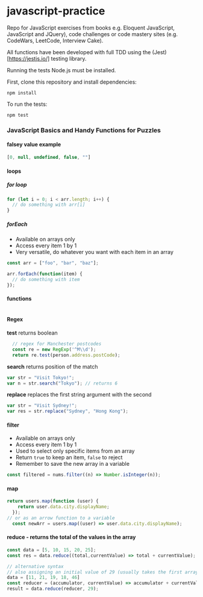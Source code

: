 # javascript-practice

Repo for JavaScript exercises from books e.g. Eloquent JavaScript, JavaScript and JQuery), code challenges or code mastery sites (e.g. CodeWars, LeetCode, Interview Cake).

All functions have been developed with full TDD using the (Jest)[https://jestjs.io/] testing library.

Running the tests
Node.js must be installed.

First, clone this repository and install dependencies:
```
npm install
```

To run the tests:
```
npm test
```

### JavaScript Basics and Handy Functions for Puzzles

#### falsey value example
```javascript
[0, null, undefined, false, ""]
```

#### loops

##### for loop
```javascript
for (let i = 0; i < arr.length; i++) {
  // do something with arr[i]
}
```

##### forEach
- Available on arrays only
- Access every item 1 by 1
- Very versatile, do whatever you want with each item in an array

```javascript
const arr = ["foo", "bar", "baz"];

arr.forEach(function(item) {
  // do something with item
});
```




#### functions
```javascript
```


#### Regex 
**test** returns boolean
```javascript
  // regex for Manchester postcodes
  const re = new RegExp('^M\\d');
  return re.test(person.address.postCode);
```

**search** returns position of the match
```javascript
var str = "Visit Tokyo!";
var n = str.search("Tokyo"); // returns 6
```

**replace** replaces the first string argument with the second
```javascript
var str = "Visit Sydney!";
var res = str.replace("Sydney", "Hong Kong");
``` 


#### filter
- Available on arrays only
- Access every item 1 by 1
- Used to select only specific items from an array
- Return `true` to keep an item, `false` to reject
- Remember to save the new array in a variable
```javascript
const filtered = nums.filter((n) => Number.isInteger(n));
```
#### map
```javascript
return users.map(function (user) {
    return user.data.city.displayName;
  });
// or as an arrow function to a variable 
  const newArr = users.map((user) => user.data.city.displayName);
```

#### reduce - returns the total of the values in the array
```javascript
const data = [5, 10, 15, 20, 25];
const res = data.reduce((total,currentValue) => total + currentValue);

// alternative syntax
// also assigning an initial value of 29 (usually takes the first array item)
data = [11, 21, 19, 18, 46]
const reducer = (accumulator, currentValue) => accumulator + currentValue
result = data.reduce(reducer, 29);
```

